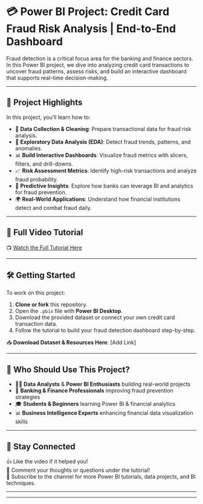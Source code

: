 # 💳 Power BI Project: Credit Card Fraud Risk Analysis | End-to-End Dashboard

Fraud detection is a critical focus area for the banking and finance sectors. In this Power BI project, we dive into analyzing credit card transactions to uncover fraud patterns, assess risks, and build an interactive dashboard that supports real-time decision-making.

---

## 🚀 Project Highlights

In this project, you’ll learn how to:
- 🧹 **Data Collection & Cleaning**: Prepare transactional data for fraud risk analysis.
- 🔎 **Exploratory Data Analysis (EDA)**: Detect fraud trends, patterns, and anomalies.
- 📊 **Build Interactive Dashboards**: Visualize fraud metrics with slicers, filters, and drill-downs.
- 📈 **Risk Assessment Metrics**: Identify high-risk transactions and analyze fraud probability.
- 🤖 **Predictive Insights**: Explore how banks can leverage BI and analytics for fraud prevention.
- 🌍 **Real-World Applications**: Understand how financial institutions detect and combat fraud daily.

---

## 🎥 Full Video Tutorial

📺 [Watch the Full Tutorial Here](https://youtu.be/pR2P4JbLXEE)

---

## 🛠 Getting Started

To work on this project:
1. **Clone or fork** this repository.
2. Open the `.pbix` file with **Power BI Desktop**.
3. Download the provided dataset or connect your own credit card transaction data.
4. Follow the tutorial to build your fraud detection dashboard step-by-step.

📥 **Download Dataset & Resources Here**: [Add Link]

---

## 🎯 Who Should Use This Project?

- 🧑‍💻 **Data Analysts** & **Power BI Enthusiasts** building real-world projects
- 🏦 **Banking & Finance Professionals** improving fraud prevention strategies
- 🎓 **Students & Beginners** learning Power BI & financial analytics
- 📊 **Business Intelligence Experts** enhancing financial data visualization skills  

---

## 📢 Stay Connected

👍 Like the video if it helped you!  
💬 Comment your thoughts or questions under the tutorial!  
🔔 Subscribe to the channel for more Power BI tutorials, data projects, and BI techniques.




---



---


